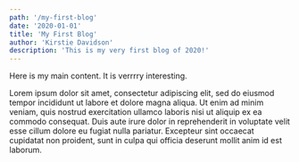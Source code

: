```yaml
---
path: '/my-first-blog'
date: '2020-01-01'
title: 'My First Blog'
author: 'Kirstie Davidson'
description: 'This is my very first blog of 2020!'
---
```


Here is my main content.
It is verrrry interesting.

Lorem ipsum dolor sit amet, consectetur adipiscing elit, sed do eiusmod tempor incididunt 
ut labore et dolore magna aliqua. Ut enim ad minim veniam, quis nostrud exercitation ullamco 
laboris nisi ut aliquip ex ea commodo consequat. Duis aute irure dolor in reprehenderit in 
voluptate velit esse cillum dolore eu fugiat nulla pariatur. Excepteur sint occaecat cupidatat non proident, 
sunt in culpa qui officia deserunt mollit anim id est laborum.